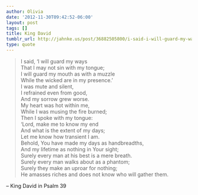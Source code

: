 ```yaml
---
author: Olivia
date: '2012-11-30T09:42:52-06:00'
layout: post
tags: []
title: King David
tumblr_url: http://jahnke.us/post/36882505800/i-said-i-will-guard-my-ways-that-i-may-not-sin
type: quote
---
```


> I said, ‘I will guard my ways<br/>
> That I may not sin with my tongue;<br/>
> I will guard my mouth as with a muzzle<br/>
> While the wicked are in my presence.’<br/>
> I was mute and silent,<br/>
> I refrained even from good,<br/>
> And my sorrow grew worse.<br/>
> My heart was hot within me,<br/>
> While I was musing the fire burned;<br/>
> Then I spoke with my tongue:<br/>
> ‘Lord, make me to know my end<br/>
> And what is the extent of my days;<br/>
> Let me know how transient I am.<br/>
> Behold, You have made my days as handbreadths,<br/>
> And my lifetime as nothing in Your sight;<br/>
> Surely every man at his best is a mere breath.<br/>
> Surely every man walks about as a phantom;<br/>
> Surely they make an uproar for nothing;<br/>
> He amasses riches and does not know who will gather them.

– King David in Psalm 39
